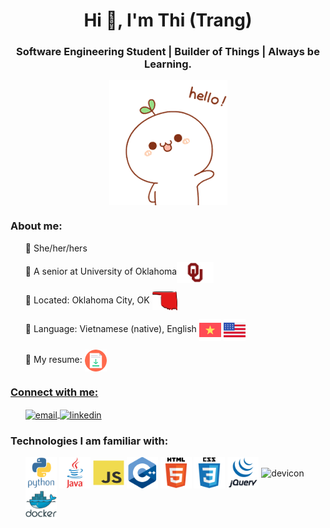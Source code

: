 <!--
**ttranng2601/AboutMe** is a ✨ _special_ ✨ repository because its `README.md` (this file) appears on your GitHub profile.

Here are some ideas to get you started:

- 🔭 I’m currently working on ...
- 🌱 I’m currently learning ...
- 👯 I’m looking to collaborate on ...
- 🤔 I’m looking for help with ...
- 💬 Ask me about ...
- 📫 How to reach me: ...
- 😄 Pronouns: ...
- ⚡ Fun fact: ...
-->

<h1 align="center">Hi 👋, I'm Thi (Trang)</h1>

<h3 align="center">Software Engineering Student | Builder of Things | Always be Learning.</h3>

<p align="center"><img align="center" src="images/hello.gif"></p>
<h3 align="left">About me:</h3>
<ul>
   <div>
	<p> 🌱 She/her/hers</p>
	<p> 🌱 A senior at University of Oklahoma<img align="center" src="images/OUlogo.png" height="33" /></p>
	<p> 🌱 Located: Oklahoma City, OK <img align="center" src="images/OK.png" height="30" width="40"/></p>
	<p> 🌱 Language: Vietnamese (native), English <img align="center" src="images/vn.png" height="35" width="35"/> <img align="center" src="images/US.png" height="35" width="35"/></p>
	<p> 🌱 My resume: <a href="Resume0123.pdf" target="_blank" download> <img align="center" src="images/filedownload.png" height="35"/></p>      	</div>
</ul>
<h3 align="left">Connect with me:</h3>
  <ul>
     <a href="mailto:Thi.Thuy.Trang.Tran-1@ou.edu@gmail.com" target="_blank">
       <img align="center" src="https://upload.wikimedia.org/wikipedia/commons/4/4e/Mail_%28iOS%29.svg" alt="email" height="40" width="40" />
     </a>
     <a href="https://www.linkedin.com/in/ttranng/" target="_blank">
       <img align="center" src="https://user-images.githubusercontent.com/98120384/219729767-329cec5a-8ef5-4f60-a67a-4e427909740e.png" alt="linkedin" height="40" width="40" />
	</a>
  </ul>

<h3 align="left">Technologies I am familiar with:</h3>
<ul >
    	<img align="center" src="https://raw.githubusercontent.com/devicons/devicon/master/icons/python/python-original-wordmark.svg" height="50" width="50" />
	<img align="center" src="https://raw.githubusercontent.com/devicons/devicon/master/icons/java/java-original-wordmark.svg" height="50" width="50" />
	<img align="center" src="https://raw.githubusercontent.com/devicons/devicon/master/icons/javascript/javascript-original.svg" alt="devicon" height="40" width="50" />
	<img align="center" src="https://raw.githubusercontent.com/devicons/devicon/master/icons/cplusplus/cplusplus-original.svg" alt="devicon" height="50" width="50" />
	<img align="center" src="https://raw.githubusercontent.com/devicons/devicon/master/icons/html5/html5-original-wordmark.svg" alt="devicon" height="50" width="50" />  
	<img align="center" src="https://raw.githubusercontent.com/devicons/devicon/master/icons/css3/css3-original-wordmark.svg" alt="devicon" height="50" width="50" />
	<img align="center" src="https://raw.githubusercontent.com/devicons/devicon/master/icons/jquery/jquery-original-wordmark.svg" alt="devicon" height="50" width="50" />
	<img align="center" src="https://static.djangoproject.com/img/logos/django-logo-negative.svg" alt="devicon" height="60" width="60" />
	<img align="center" src="https://raw.githubusercontent.com/devicons/devicon/master/icons/docker/docker-original-wordmark.svg" height="50" width="50" />
</ul>
<!--END_SECTION:waka-->
